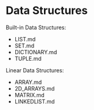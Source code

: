 # Data Structures

Built-in Data Structures:
- LIST.md
- SET.md
- DICTIONARY.md
- TUPLE.md

Linear Data Structures:
- ARRAY.md
- 2D_ARRAYS.md
- MATRIX.md
- LINKEDLIST.md
